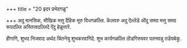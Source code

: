 +++
title = "20 इदर प्रभेदगळु"

+++
अदु मानसिक, मौखिक मत्तु दैहिक मूरु विधगळल्लि. कॆलवरु अदु ऎल्लॆडॆ ऒंदु समग्र मत्तु समग्र रूपदल्लि अस्तित्वदल्लिदॆ ऎंदु हेळुत्तारॆ.

हीगागि, शुभद निजवाद अर्थद चिंतनॆयु शुभकरवागिदॆ. शुभ कार्यगळल्लि तॊडगिरुववर पतनवन्नु तडॆयबेकु.

